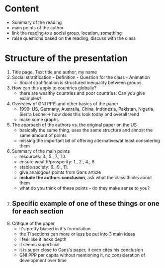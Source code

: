 # Content

- Summary of the reading
- main points of the author
- link the reading to a social group, location, something
- raise questions based on the reading, discuss with the class

# Structure of the presentation

1. Title page, Text title and author, my name
2. Social stratification - Definition - Question for the class - Animation
    - Social stratification is structured inequality between groups
3. How can this apply to countries globally?
    - there are wealthy countries and poor countries: Can you give examples?
4. Overview of GNI PPP, and other basics of the paper
    - 1999: US, Germany, Australia, China, Indonesia, Pakistan, Nigeria, Sierra
      Leone -> how does this look today and overall trend
    - make some graphs
5. The approach of the authors vs. the original paper on the US
    - basically the same thing, uses the same structure and almost the same
      amount of points
    - missing the important bit of offering alternatives/at least considering
      them
6. Summary of the main points
    - resources: 3., 5., 7., 10.
    - ensure wealth/prosperity: 1., 2., 4., 8.
    - stable society: 6., 9., 11.
    - give analogous points from Gans article
    - __include the authors conclusion__, ask what the class thinks about them
    - what do you think of these points - do they make sense to you?
7. Specific example of one of these things or one for each section
    - 
8. Critique of the paper
    - it's pretty biased in it's formulation
    - the 11 sections can more or less be put into 3 main ideas
    - I feel like it lacks depth
    - it seems superficial
    - it is super close to Gans's paper, it even cites his conclusion
    - GNI PPP per capita without mentioning it, no consideration of development
      over time
